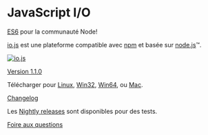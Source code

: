 # JavaScript I/O

[ES6](es6.html) pour la communauté Node!

[io.js](https://github.com/iojs/io.js) est une plateforme compatible avec [npm](https://www.npmjs.org/) et basée sur [node.js](https://nodejs.org/)&#8482;.

[![io.js](../images/1.0.0.png)](https://iojs.org/dist/v1.1.0/)

[Version 1.1.0](https://iojs.org/dist/v1.1.0/)

Télécharger pour
[Linux](https://iojs.org/dist/v1.1.0/iojs-v1.1.0-linux-x64.tar.xz),
[Win32](https://iojs.org/dist/v1.1.0/iojs-v1.1.0-x86.msi), [Win64](https://iojs.org/dist/v1.1.0/iojs-v1.1.0-x64.msi),
ou
[Mac](https://iojs.org/dist/v1.1.0/iojs-v1.1.0.pkg).


[Changelog](https://github.com/iojs/io.js/blob/v1.x/CHANGELOG.md)

Les [Nightly releases](https://iojs.org/download/nightly/) sont disponibles pour des tests.

[Foire aux questions](/faq.html)
